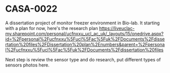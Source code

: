 # CASA-0022

A dissertation project of monitor freezer environment in Bio-lab.
It starting with a plan for now, here's the research plan https://liveuclac-my.sharepoint.com/personal/ucfnxxu_ucl_ac_uk/_layouts/15/onedrive.aspx?id=%2Fpersonal%2Fucfnxxu%5Fucl%5Fac%5Fuk%2FDocuments%2Fdissertation%20files%2FDissertation%20plan%2Enumbers&parent=%2Fpersonal%2Fucfnxxu%5Fucl%5Fac%5Fuk%2FDocuments%2Fdissertation%20files 


Next step is review the sensor type and do research, put different types of sensors photos here.
